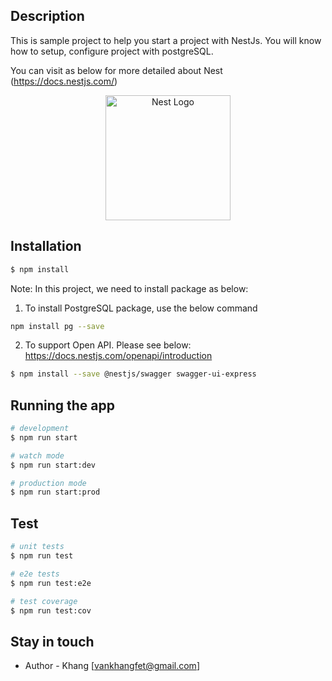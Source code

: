 
## Description
This is sample project to help you start a project with NestJs. You will know how to setup, configure project with postgreSQL.

You can visit as below for more detailed about Nest
(https://docs.nestjs.com/)
<p align="center">
  <a href="http://nestjs.com/" target="blank"><img src="https://nestjs.com/img/logo-small.svg" width="200" alt="Nest Logo" /></a>
</p>

## Installation

```bash
$ npm install
```

Note: In this project, we need to install package as below:

1. To install PostgreSQL package, use the below command
```bash
npm install pg --save
```
2. To support Open API. Please see below: 
https://docs.nestjs.com/openapi/introduction
```bash 
$ npm install --save @nestjs/swagger swagger-ui-express
```

## Running the app

```bash
# development
$ npm run start

# watch mode
$ npm run start:dev

# production mode
$ npm run start:prod
```

## Test

```bash
# unit tests
$ npm run test

# e2e tests
$ npm run test:e2e

# test coverage
$ npm run test:cov
```

## Stay in touch

- Author - Khang [vankhangfet@gmail.com]

